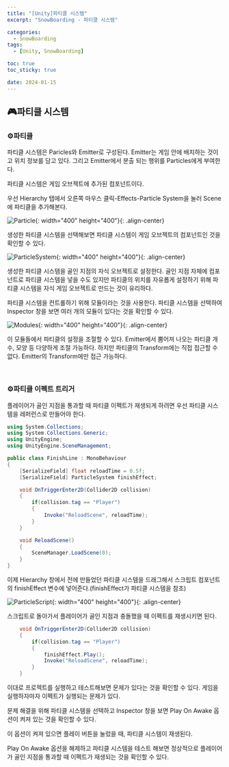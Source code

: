 ```yaml
---
title: "[Unity]파티클 시스템"
excerpt: "SnowBoarding - 파티클 시스템"

categories:
  - SnowBoarding
tags:
  - [Unity, SnowBoarding]

toc: true
toc_sticky: true

date: 2024-01-15
---
```


## 🎮파티클 시스템
### ⚙️파티클
파티클 시스템은 Paricles와 Emitter로 구성된다. Emitter는 게임 안에 배치하는 것이고 위치 정보를 담고 있다. 그리고 Emitter에서 분출 되는 행위를 Particles에게 부여한다.

파티클 시스템은 게임 오브젝트에 추가된 컴포넌트이다.

우선 Hierarchy 탭에서 오른쪽 마우스 클릭-Effects-Particle System을 눌러 Scene에 파티클을 추가해본다.

![Particle](/assets/images/SnowBoarding/Particle.png){: width="400" height="400"}{: .align-center}

생성한 파티클 시스템을 선택해보면 파티클 시스템이 게임 오브젝트의 컴포넌트인 것을 확인할 수 있다.

![ParticleSystem](/assets/images/SnowBoarding/ParticleSystem.png){: width="400" height="400"}{: .align-center}

생성한 파티클 시스템을 골인 지점의 자식 오브젝트로 설정한다. 골인 지점 자체에 컴포넌트로 파티클 시스템을 넣을 수도 있지만 파티클의 위치를 자유롭게 설정하기 위해 파티클 시스템을 자식 게임 오브젝트로 만드는 것이 유리하다.

파티클 시스템을 컨트롤하기 위해 모듈이라는 것을 사용한다. 파티클 시스템을 선택하여 Inspector 창을 보면 여러 개의 모듈이 있다는 것을 확인할 수 있다.

![Modules](/assets/images/SnowBoarding/Modules.png){: width="400" height="400"}{: .align-center}

이 모듈들에서 파티클의 설정을 조절할 수 있다. Emitter에서 뿜어져 나오는 파티클 개수, 모양 등 다양하게 조절 가능하다. 하지만 파티클의 Transform에는 직접 접근할 수 없다. Emitter의 Transform에만 접근 가능하다.

<br>

### ⚙️파티클 이펙트 트리거
플레이어가 골인 지점을 통과할 때 파티클 이펙트가 재생되게 하려면 우선 파티클 시스템을 레퍼런스로 만들어야 한다.

```cs
using System.Collections;
using System.Collections.Generic;
using UnityEngine;
using UnityEngine.SceneManagement;

public class FinishLine : MonoBehaviour
{
    [SerializeField] float reloadTime = 0.5f;
    [SerializeField] ParticleSystem finishEffect;

    void OnTriggerEnter2D(Collider2D collision)
    {
        if(collision.tag == "Player")
        {
            Invoke("ReloadScene", reloadTime);
        }
    }

    void ReloadScene()
    {
        SceneManager.LoadScene(0);
    }
}
```

이제 Hierarchy 창에서 전에 만들었던 파티클 시스템을 드래그해서 스크립트 컴포넌트의 finishEffect 변수에 넣어준다.(finishEffect가 파티클 시스템을 참조)

![ParticleScript](/assets/images/SnowBoarding/ParticleScript.png){: width="400" height="400"}{: .align-center}

스크립트로 돌아가서 플레이어가 골인 지점과 충돌했을 때 이펙트를 재생시키면 된다.

```cs
    void OnTriggerEnter2D(Collider2D collision)
    {
        if(collision.tag == "Player")
        {
            finishEffect.Play();
            Invoke("ReloadScene", reloadTime);
        }
    }
```

이대로 프로젝트를 실행하고 테스트해보면 문제가 있다는 것을 확인할 수 있다. 게임을 실행하자마자 이펙트가 실행되는 문제가 있다.

문제 해결을 위해 파티클 시스템을 선택하고 Inspector 창을 보면 Play On Awake 옵션이 켜져 있는 것을 확인할 수 있다.

이 옵션이 켜져 있으면 플레이 버튼을 눌렀을 때, 파티클 시스템이 재생된다.

Play On Awake 옵션을 해제하고 파티클 시스템을 테스트 해보면 정상적으로 플레이어가 골인 지점을 통과할 때 이펙트가 재생되는 것을 확인할 수 있다.

<br><br>